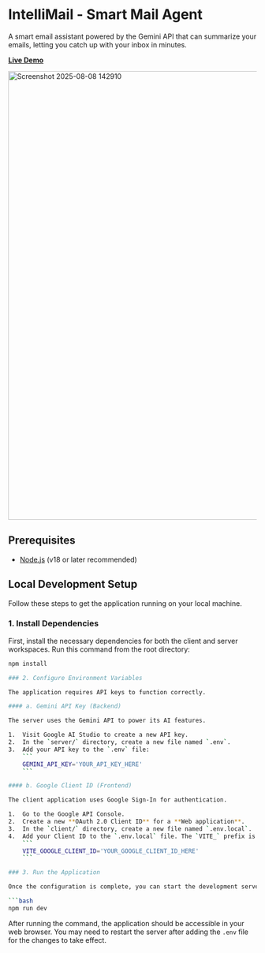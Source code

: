 # IntelliMail - Smart Mail Agent

A smart email assistant powered by the Gemini API that can summarize your emails, letting you catch up with your inbox in minutes.

**[Live Demo](https://intellimail-0bpw.onrender.com)**

<img width="1919" height="910" alt="Screenshot 2025-08-08 142910" src="https://github.com/user-attachments/assets/6bc16ec8-8a46-4cf8-9e16-32fafccdf64b" />


## Prerequisites

- [Node.js](https://nodejs.org/) (v18 or later recommended)

## Local Development Setup

Follow these steps to get the application running on your local machine.

### 1. Install Dependencies

First, install the necessary dependencies for both the client and server workspaces. Run this command from the root directory:

```bash
npm install

### 2. Configure Environment Variables

The application requires API keys to function correctly.

#### a. Gemini API Key (Backend)

The server uses the Gemini API to power its AI features.

1.  Visit Google AI Studio to create a new API key.
2.  In the `server/` directory, create a new file named `.env`.
3.  Add your API key to the `.env` file:
    ```
    GEMINI_API_KEY='YOUR_API_KEY_HERE'
    ```

#### b. Google Client ID (Frontend)

The client application uses Google Sign-In for authentication.

1.  Go to the Google API Console.
2.  Create a new **OAuth 2.0 Client ID** for a **Web application**.
3.  In the `client/` directory, create a new file named `.env.local`.
4.  Add your Client ID to the `.env.local` file. The `VITE_` prefix is required by Vite.
    ```
    VITE_GOOGLE_CLIENT_ID='YOUR_GOOGLE_CLIENT_ID_HERE'
    ```

### 3. Run the Application

Once the configuration is complete, you can start the development server. This command will run both the frontend and backend concurrently.

```bash
npm run dev
```

After running the command, the application should be accessible in your web browser. You may need to restart the server after adding the `.env` file for the changes to take effect.
